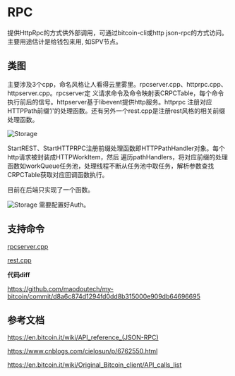 # RPC

提供HttpRpc的方式供外部调用，可通过bitcoin-cli或http json-rpc的方式访问。主要用途估计是给钱包来用,
如SPV节点。

## 类图

主要涉及3个cpp，命名风格让人看得云里雾里。rpcserver.cpp、httprpc.cpp、httpserver.cpp。rpcserver定
义请求命令及命令映射表CRPCTable，每个命令执行前后的信号。httpserver基于libevent提供http服务。httprpc
注册对应HTTPPath前缀‘/’的处理函数。还有另外一个rest.cpp是注册rest风格的相关前缀处理函数。

![Storage](https://github.com/maodoutech/my-bitcoin/blob/master/res/httprpc.webp)

StartREST、StartHTTPRPC注册前缀处理函数即HTTPPathHandler对象。每个http请求被封装成HTTPWorkItem，然后
遍历pathHandlers，将对应前缀的处理函数如workQueue任务池，处理线程不断从任务池中取任务，解析参数查找
CRPCTable获取对应回调函数执行。

目前在后端只实现了一个函数。

![Storage](https://github.com/maodoutech/my-bitcoin/blob/master/res/httprpc-exam.webp)
需要配置好Auth。

## 支持命令

[rpcserver.cpp](https://github.com/bitcoin/bitcoin/blob/0.12/src/rpcserver.cpp)

[rest.cpp](https://github.com/bitcoin/bitcoin/blob/0.12/src/rest.cpp)

**代码diff**

https://github.com/maodoutech/my-bitcoin/commit/d8a6c874d1294fd0dd8b315000e909db64696695

## 参考文档

https://en.bitcoin.it/wiki/API_reference_(JSON-RPC)

https://www.cnblogs.com/cielosun/p/6762550.html

https://en.bitcoin.it/wiki/Original_Bitcoin_client/API_calls_list
